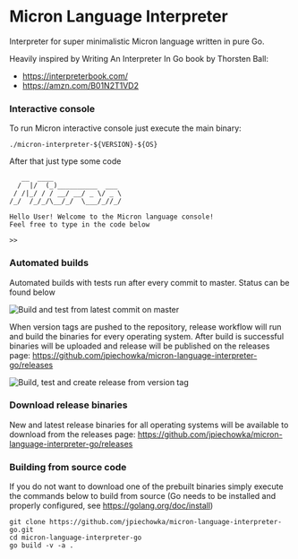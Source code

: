 # Micron Language Interpreter
Interpreter for super minimalistic Micron language written in pure Go.

Heavily inspired by Writing An Interpreter In Go book by Thorsten Ball:
* https://interpreterbook.com/
* https://amzn.com/B01N2T1VD2


### Interactive console
To run Micron interactive console just execute the main binary: 

```
./micron-interpreter-${VERSION}-${OS}
```

After that just type some code

```
   __  ____
  /  |/  (_)__________  ___ 
 / /|_/ / / __/ __/ _ \/ _ \
/_/  /_/_/\__/_/  \___/_//_/

Hello User! Welcome to the Micron language console!
Feel free to type in the code below

>>
```

### Automated builds
Automated builds with tests run after every commit to master. Status can be found below

![Build and test from latest commit on master](https://github.com/jpiechowka/micron-language-interpreter-go/workflows/Build%20and%20test%20from%20latest%20commit%20on%20master/badge.svg)

When version tags are pushed to the repository, release workflow will run and build the binaries for every operating system. After build is successful binaries will be uploaded and release will be published on the releases page: https://github.com/jpiechowka/micron-language-interpreter-go/releases

![Build, test and create release from version tag](https://github.com/jpiechowka/micron-language-interpreter-go/workflows/Build,%20test%20and%20create%20release%20from%20version%20tag/badge.svg)

### Download release binaries
New and latest release binaries for all operating systems will be available to download from the releases page: https://github.com/jpiechowka/micron-language-interpreter-go/releases

### Building from source code
If you do not want to download one of the prebuilt binaries simply execute the commands below to build from source (Go needs to be installed and properly configured, see https://golang.org/doc/install)

```
git clone https://github.com/jpiechowka/micron-language-interpreter-go.git
cd micron-language-interpreter-go
go build -v -a .
```
